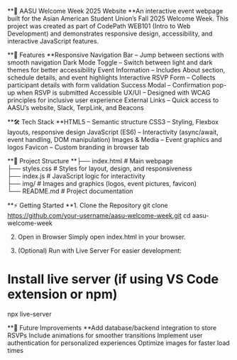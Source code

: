 **🎉 AASU Welcome Week 2025 Website
**An interactive event webpage built for the Asian American Student Union’s Fall 2025 Welcome Week.
This project was created as part of CodePath WEB101 (Intro to Web Development) and demonstrates responsive design, accessibility, and interactive JavaScript features.

**🚀 Features
**Responsive Navigation Bar – Jump between sections with smooth navigation
Dark Mode Toggle – Switch between light and dark themes for better accessibility
Event Information – Includes About section, schedule details, and event highlights
Interactive RSVP Form – Collects participant details with form validation
Success Modal – Confirmation pop-up when RSVP is submitted
Accessible UX/UI – Designed with WCAG principles for inclusive user experience
External Links – Quick access to AASU’s website, Slack, TerpLink, and Beacons

**🛠️ Tech Stack
**HTML5 – Semantic structure
CSS3 – Styling, Flexbox layouts, responsive design
JavaScript (ES6) – Interactivity (async/await, event handling, DOM manipulation)
Images & Media – Event graphics and logos
Favicon – Custom branding in browser tab

**📂 Project Structure
**├── index.html        # Main webpage  
├── styles.css        # Styles for layout, design, and responsiveness  
├── index.js          # JavaScript logic for interactivity  
├── img/              # Images and graphics (logos, event pictures, favicon)  
└── README.md         # Project documentation  

**⚡ Getting Started
**1. Clone the Repository
git clone https://github.com/your-username/aasu-welcome-week.git
cd aasu-welcome-week

2. Open in Browser
Simply open index.html in your browser.

3. (Optional) Run with Live Server
For easier development:

# Install live server (if using VS Code extension or npm)
npx live-server

**🌟 Future Improvements
**Add database/backend integration to store RSVPs
Include animations for smoother transitions
Implement user authentication for personalized experiences
Optimize images for faster load times
